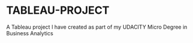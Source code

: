 # TABLEAU-PROJECT
A Tableau project I have created as part of my UDACITY Micro Degree in Business Analytics
